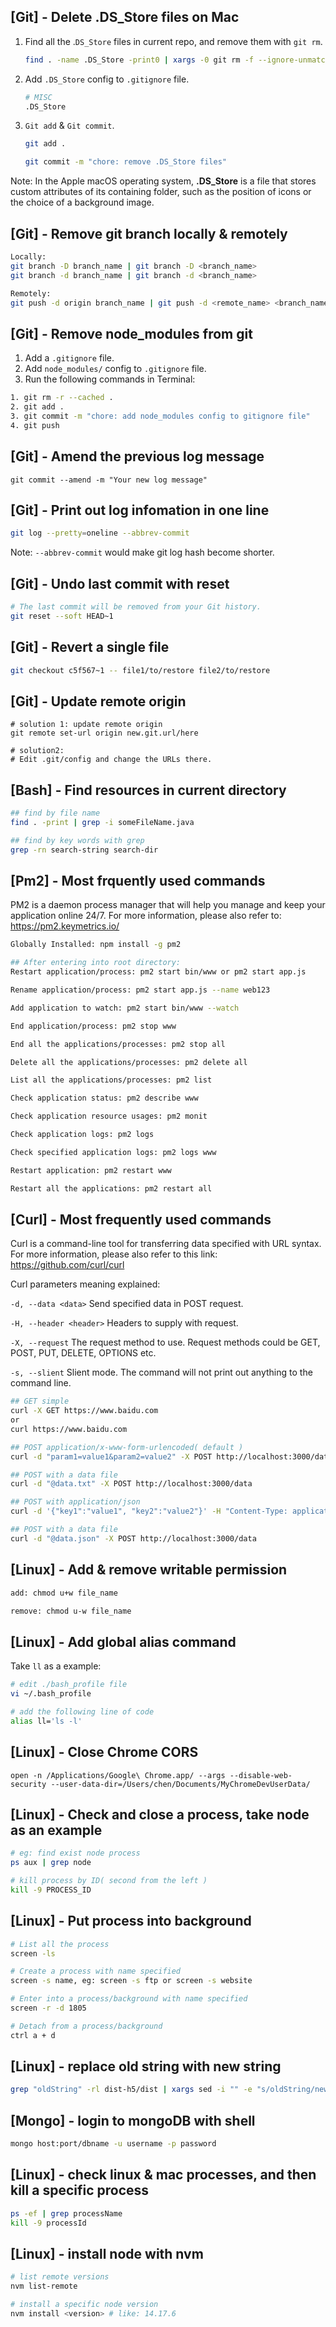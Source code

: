 ## [Git] - Delete .DS_Store files on Mac

1. Find all the .`DS_Store` files in current repo, and remove them with `git rm`.

   ```bash
   find . -name .DS_Store -print0 | xargs -0 git rm -f --ignore-unmatch
   ```

2. Add `.DS_Store` config to `.gitignore` file.

   ```bash
   # MISC
   .DS_Store
   ```

3. `Git add` & `Git commit`.

   ```bash
   git add .
   
   git commit -m "chore: remove .DS_Store files"
   ```



Note: In the Apple macOS operating system, **.DS_Store** is a file that stores custom attributes of its containing folder, such as the position of icons or the choice of a background image.

## [Git] - Remove git branch locally & remotely
```bash
Locally: 
git branch -D branch_name | git branch -D <branch_name>
git branch -d branch_name | git branch -d <branch_name>

Remotely:
git push -d origin branch_name | git push -d <remote_name> <branch_name>

````


## [Git] - Remove node_modules from git

1. Add a `.gitignore` file.
2. Add `node_modules/` config to `.gitignore` file.
3. Run the following commands in Terminal:

```bash
1. git rm -r --cached .
2. git add .
3. git commit -m "chore: add node_modules config to gitignore file"
4. git push
```


## [Git] - Amend the previous log message

```
git commit --amend -m "Your new log message"
```

## [Git] - Print out log infomation in one line

```bash
git log --pretty=oneline --abbrev-commit
```



Note: `--abbrev-commit` would make git log hash become shorter.


## [Git] - Undo last commit with reset
```bash
# The last commit will be removed from your Git history.
git reset --soft HEAD~1
```
## [Git] - Revert a single file
```bash
git checkout c5f567~1 -- file1/to/restore file2/to/restore
```

## [Git] - Update remote origin
```
# solution 1: update remote origin
git remote set-url origin new.git.url/here

# solution2:
# Edit .git/config and change the URLs there.
```

## [Bash] - Find resources in current directory

```bash
## find by file name
find . -print | grep -i someFileName.java

## find by key words with grep
grep -rn search-string search-dir
```



## [Pm2] - Most frquently used commands

PM2 is a daemon process manager that will help you manage and keep your application online 24/7. For more information, please also refer to: https://pm2.keymetrics.io/

```bash
Globally Installed: npm install -g pm2

## After entering into root directory:
Restart application/process: pm2 start bin/www or pm2 start app.js

Rename application/process: pm2 start app.js --name web123

Add application to watch: pm2 start bin/www --watch

End application/process: pm2 stop www

End all the applications/processes: pm2 stop all

Delete all the applications/processes: pm2 delete all

List all the applications/processes: pm2 list

Check application status: pm2 describe www

Check application resource usages: pm2 monit

Check application logs: pm2 logs

Check specified application logs: pm2 logs www

Restart application: pm2 restart www

Restart all the applications: pm2 restart all
```



## [Curl] - Most frequently used commands

Curl is a command-line tool for transferring data specified with URL syntax. For more information, please also refer to this link: https://github.com/curl/curl

Curl parameters meaning explained:

`-d, --data <data>` Send specified data in POST request.

`-H, --header <header>` Headers to supply with request.

`-X, --request` The request method to use. Request methods could be GET, POST, PUT, DELETE, OPTIONS etc.

`-s, --slient` Slient mode. The command will not print out anything to the command line.

```bash
## GET simple
curl -X GET https://www.baidu.com
or
curl https://www.baidu.com

## POST application/x-www-form-urlencoded( default )
curl -d "param1=value1&param2=value2" -X POST http://localhost:3000/data

## POST with a data file
curl -d "@data.txt" -X POST http://localhost:3000/data

## POST with application/json
curl -d '{"key1":"value1", "key2":"value2"}' -H "Content-Type: application/json" -X POST http://localhost:3000/data

## POST with a data file
curl -d "@data.json" -X POST http://localhost:3000/data
```


## [Linux] - Add & remove writable permission
```bash
add: chmod u+w file_name

remove: chmod u-w file_name
```


## [Linux] - Add global alias command
Take `ll` as a example:
```bash
# edit ./bash_profile file
vi ~/.bash_profile

# add the following line of code
alias ll='ls -l'
```

## [Linux] - Close Chrome CORS
```
open -n /Applications/Google\ Chrome.app/ --args --disable-web-security --user-data-dir=/Users/chen/Documents/MyChromeDevUserData/
```

## [Linux] - Check and close a process, take node as an example
```bash
# eg: find exist node process
ps aux | grep node

# kill process by ID( second from the left )
kill -9 PROCESS_ID
```

## [Linux] - Put process into background
```bash
# List all the process
screen -ls

# Create a process with name specified
screen -s name, eg: screen -s ftp or screen -s website

# Enter into a process/background with name specified
screen -r -d 1805

# Detach from a process/background
ctrl a + d
```

## [Linux] - replace old string with new string
```bash
grep "oldString" -rl dist-h5/dist | xargs sed -i "" -e "s/oldString/newString/g" 
```

## [Mongo] - login to mongoDB with shell
```bash
mongo host:port/dbname -u username -p password
```

## [Linux] - check linux & mac processes, and then kill a specific process
```bash
ps -ef | grep processName
kill -9 processId
```

## [Linux] - install node with nvm
```bash
# list remote versions
nvm list-remote

# install a specific node version
nvm install <version> # like: 14.17.6
```

